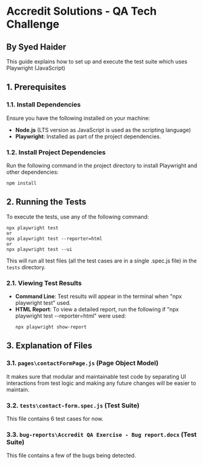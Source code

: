# Accredit Solutions - QA Tech Challenge
## By Syed Haider

This guide explains how to set up and execute the test suite which uses Playwright (JavaScript)


## **1. Prerequisites**

### 1.1. Install Dependencies

Ensure you have the following installed on your machine:

- **Node.js** (LTS version as JavaScript is used as the scripting language)
- **Playwright**: Installed as part of the project dependencies.

### 1.2. Install Project Dependencies

Run the following command in the project directory to install Playwright and other dependencies:

```
npm install
```

## **2. Running the Tests**

To execute the tests, use any of the following command:

```
npx playwright test
or
npx playwright test --reporter=html
or
npx playwright test --ui
```

This will run all test files (all the test cases are in a single .spec.js file) in the `tests` directory.

### **2.1. Viewing Test Results**

- **Command Line**: Test results will appear in the terminal when "npx playwright test" used.
- **HTML Report**: To view a detailed report, run the following if "npx playwright test --reporter=html" were used:
  ```
  npx playwright show-report
  ```

## **3. Explanation of Files**

### **3.1. `pages\contactFormPage.js`** (Page Object Model)

It makes sure that modular and maintainable test code by separating UI interactions from test logic and making any future changes will be easier to maintain.

### **3.2. `tests\contact-form.spec.js`** (Test Suite)

This file contains 6 test cases for now.

### **3.3. `bug-reports\Accredit QA Exercise - Bug report.docx`** (Test Suite)

This file contains a few of the bugs being detected.

